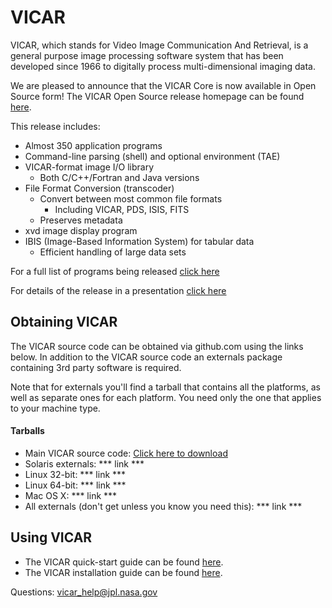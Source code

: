 # VICAR
VICAR, which stands for Video Image Communication And Retrieval, is a general purpose image processing software system that has been developed since 1966 to digitally process multi-dimensional imaging data.

We are pleased to announce that the VICAR Core is now available in Open
Source form! The VICAR Open Source release homepage can be found [here](http://www-mipl.jpl.nasa.gov/vicar_open.html).

This release includes:

* Almost 350 application programs
* Command-line parsing (shell) and optional environment (TAE)
* VICAR-format image I/O library
  - Both C/C++/Fortran and Java versions
* File Format Conversion (transcoder)
  - Convert between most common file formats
    - Including VICAR, PDS, ISIS, FITS
  - Preserves metadata
* xvd image display program
* IBIS (Image-Based Information System) for tabular data
  - Efficient handling of large data sets


For a full list of programs being released [click here](http://www-mipl.jpl.nasa.gov/VICAR_OS_contents_v1.0.pdf)

For details of the release in a presentation [click here](http://www-mipl.jpl.nasa.gov/vicar_open_source.pdf)


## Obtaining VICAR

The VICAR source code can be obtained via github.com using the links below. In addition to the VICAR source code an externals package containing 3rd party software is required. 

Note that for externals you'll find a tarball that contains all the platforms, as
well as separate ones for each platform.  You need only the one that
applies to your machine type.


#### Tarballs

* Main VICAR source code:  [Click here to download](https://github.jpl.nasa.gov/MIPL/VICAR/tarball/master)
* Solaris externals:  *** link ***
* Linux 32-bit:  *** link ***
* Linux 64-bit:  *** link ***
* Mac OS X:  *** link ***
* All externals (don't get unless you know you need this): *** link ***

## Using VICAR

* The VICAR quick-start guide can be found [here](http://www-mipl.jpl.nasa.gov/install/index.html).
* The VICAR installation guide can be found [here](http://www-mipl.jpl.nasa.gov/install/index.html).

Questions:  vicar_help@jpl.nasa.gov
